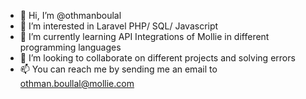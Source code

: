 - 👋 Hi, I’m @othmanboulal
- 👀 I’m interested in Laravel PHP/ SQL/ Javascript
- 🌱 I’m currently learning API Integrations of Mollie in different programming languages
- 💞️ I’m looking to collaborate on different projects and solving errors
- 📫 You can reach me by sending me an email to othman.boullal@mollie.com

<!---
othmanboulal/othmanboulal is a ✨ special ✨ repository because its `README.md` (this file) appears on your GitHub profile.
You can click the Preview link to take a look at your changes.
--->
